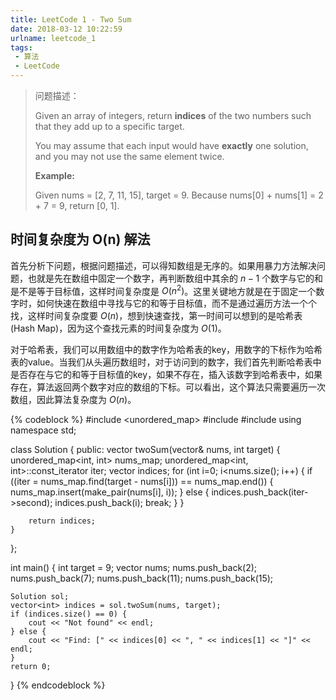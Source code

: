 ```yaml
---
title: LeetCode 1 - Two Sum
date: 2018-03-12 10:22:59
urlname: leetcode_1
tags:
 - 算法
 - LeetCode
---
```


> 问题描述：
>
> Given an array of integers, return __indices__ of the two numbers such that they add up to a specific target.
>
> You may assume that each input would have __exactly__ one solution, and you may not use the same element twice.
>
> __Example:__
>
> Given nums = [2, 7, 11, 15], target = 9. Because nums[0] + nums[1] = 2 + 7 = 9, return [0, 1].

## 时间复杂度为 O(n) 解法

 首先分析下问题，根据问题描述，可以得知数组是无序的。如果用暴力方法解决问题，也就是先在数组中固定一个数字，再判断数组中其余的 $n-1$ 个数字与它的和是不是等于目标值，这样时间复杂度是 $O(n^2)$。这里关键地方就是在于固定一个数字时，如何快速在数组中寻找与它的和等于目标值，而不是通过遍历方法一个个找，这样时间复杂度要 $O(n)$，想到快速查找，第一时间可以想到的是哈希表 (Hash Map)，因为这个查找元素的时间复杂度为 $O(1)$。

对于哈希表，我们可以用数组中的数字作为哈希表的key，用数字的下标作为哈希表的value。当我们从头遍历数组时，对于访问到的数字，我们首先判断哈希表中是否存在与它的和等于目标值的key，如果不存在，插入该数字到哈希表中，如果存在，算法返回两个数字对应的数组的下标。可以看出，这个算法只需要遍历一次数组，因此算法复杂度为 $O(n)$。

{% codeblock %}
#include <unordered_map>
#include <iostream>
#include <vector>
using namespace std;

class Solution {
public:
    vector<int> twoSum(vector<int>& nums, int target) {
        unordered_map<int, int> nums_map;
        unordered_map<int, int>::const_iterator iter;
        vector<int> indices;
        for (int i=0; i<nums.size(); i++) {
            if ((iter = nums_map.find(target - nums[i])) == nums_map.end()) {
                nums_map.insert(make_pair(nums[i], i));
            } else {
                indices.push_back(iter->second);
                indices.push_back(i);
                break;
            }
        }

        return indices;
    }
};

int main()
{
    int target = 9;
    vector<int> nums;
    nums.push_back(2);
    nums.push_back(7);
    nums.push_back(11);
    nums.push_back(15);

    Solution sol;
    vector<int> indices = sol.twoSum(nums, target);
    if (indices.size() == 0) {
        cout << "Not found" << endl;
    } else {
        cout << "Find: [" << indices[0] << ", " << indices[1] << "]" << endl;
    }
    return 0;
}
{% endcodeblock %}
